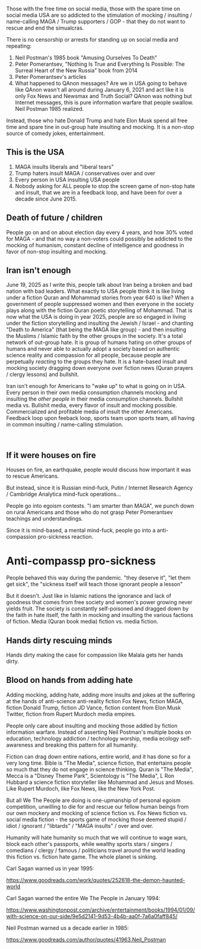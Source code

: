 Those with the free time on social media, those with the spare time on social media USA are so addicted to the stimulation of mocking / insulting / name-calling MAGA / Trump supporters / GOP - that they do not want to rescue and end the simualcras.

There is no censorship or arrests for standing up on social media and repeating:

1. Neil Postman's 1985 book "Amusing Ourselves To Death"
2. Peter Pomerantsev, "Nothing Is True and Everything Is Possible: The Surreal Heart of the New Russia" book from 2014
3. Peter Pomerantsev's articles
4. What happened to QAnon messages? Are we in USA going to behave like QAnon wasn't all around during January 6, 2021 and act like it is only Fox News and Newsmax and Truth Social? QAnon was nothing but Internet messages, this is pure information warfare that people swallow. Neil Postman 1985 realized.

Instead, those who hate Donald Trump and hate Elon Musk spend all free time and spare tine in out-group hate insulting and mocking. It is a non-stop source of comedy jokes, entertainment.

## This is the USA

1. MAGA insults liberals and "liberal tears"
2. Trump haters insult MAGA / conservatives over and over
3. Every person in USA insulting USA people
4. Nobody asking for ALL people to stop the screen game of non-stop hate and insult, that we are in a feedback loop, and have been for over a decade since June 2015.

## Death of future / children

People go on and on about election day every 4 years, and how 30% voted for MAGA - and that no way a non-voters could possibly be addicted to the mocking of humanism, constant decline of intelligence and goodness in favor of non-stop insulting and mocking.

## Iran isn't enough

June 19, 2025 as I write this, people talk about Iran being a broken and bad nation with bad leaders. What exactly to USA people think it is like living under a fiction Quran and Mohammad stories from year 640 is like? When a government of people suppressed women and then everyone in the society plays along with the fiction Quran poetic storytelling of Mohammad.  That is now what the USA is doing in year 2025, people are so engaged in living under the fiction storytelling and insulting the Jewish / Israel - and chanting "Death to America" (that being the MAGA like group) - and then insulting the Muslims / Islamic faith by the other groups in the society. It's a total network of out-group hate. It is group of humans hating on other groups of humans and never able to actually adopt a society based on authentic science reality and compassion for all people, because people are perpetually *reacting* to the groups they hate. It is a hate-based insult and mocking society dragging down everyone over fiction news (Quran prayers / clergy lessons) and bullshit.

Iran isn't enough for Americans to "wake up" to what is going on in USA. Every person in their own media consumption channels mocking and insulting the *other people* in their media consumption channels. Bullshit media vs. Bullshit media, every flavor of insult and mocking possible. Commercialized and profitable media of insult the other Americans. Feedback loop upon feeback loop, sports team upon sports team, all having in common insulting / name-calling stimulation.

&nbsp;

## If it were houses on fire

Houses on fire, an earthquake, people would discuss how important it was to rescue Americans.

But instead, since it is Russian mind-fuck, Putin / Internet Research Agency / Cambridge Analytica mind-fuck operations...

People go into egoism contests. "I am smarter than MAGA", we punch down on rural Americans and those who do not grasp Peter Pomerantsev teachings and understandings.

Since it is mind-based, a mental mind-fuck, people go into a anti-compassion pro-sickness reaction. 

# Anti-compassp pro-sickness

People behaved this way during the pandemic. "they deserve it", "let them get sick", the "sickness itself will teach those ignorant people a lesson"

But it doesn't. Just like in Islamic nations the ignorance and lack of goodness that comes from free society and women's power growing never yields fruit. The society is constantly self-poisoned and dragged down by the faith in hate itself, the faith in mocking and insulting the various factions of fiction. Media (Quran book media) fiction vs. media fiction.

## Hands dirty rescuing minds

Hands dirty making the case for compassion like Malala gets her hands dirty.

## Blood on hands from adding hate

Adding mocking, adding hate, adding more insults and jokes at the suffering at the hands of anti-science anti-reality fiction Fox News, fiction MAGA, fiction Donald Trump, fiction JD Vance, fiction content from Elon Musk Twitter, fiction from Rupert Murdoch media empires.

People only care about insulting and mocking those addled by fiction information warfare. Instead of asserting Neil Postman's multiple books on education, technology addiction / technology worship, media ecology self-awareness and breaking this pattern for all humanity.

Fiction can drag down entire nations, entire world, and it has done so for a very long time. Bible is "The Media", science fiction, that entertains people so much that they do not engage in science thinking. Quran is "The Media", Mecca is a "Disney Theme Park", Scientology is "The Media", L Ron Hubbard a science fiction storyteller like Mohammad and Jesus and Moses. Like Rupert Murdoch, like Fox News, like the New York Post.

But all We The People are doing is one-upmanship of personal egoism competition, unwilling to die for and rescue our fellow human beings from our own mockery and mocking of science fiction vs. Fox News fiction vs. social media fiction - the sports game of mocking those deemed stupid / idiot / ignorant / "libtards" / "MAGA insults" / over and over.

Humanity will hate humanity so much that we will continue to wage wars, block each other's passports, while wealthy sports stars / singers / comedians / clergy / famous / politicians travel around the world leading this fiction vs. fiction hate game. The whole planet is sinking.

Carl Sagan warned us in year 1995:   

https://www.goodreads.com/work/quotes/252618-the-demon-haunted-world

Carl Sagan warned the entire We The People in January 1994:

https://www.washingtonpost.com/archive/entertainment/books/1994/01/09/with-science-on-our-side/9e5d2141-9d53-4b4b-aa0f-7a6a0faff845/

Neil Postman warned us a decade earlier in 1985:

https://www.goodreads.com/author/quotes/41963.Neil_Postman

